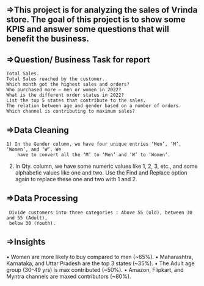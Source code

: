 ## =>This project is for analyzing the sales of Vrinda store. The goal of this project is to show some KPIS and answer some questions that will benefit the business.

## =>Question/ Business Task for report
    Total Sales.
    Total Sales reached by the customer.
    Which month got the highest sales and orders?
    Who purchased more — men or women in 2022?
    What is the different order status in 2022?
    List the top 5 states that contribute to the sales.
    The relation between age and gender based on a number of orders.
    Which channel is contributing to maximum sales?

## =>Data Cleaning
    1) In the Gender column, we have four unique entries ‘Men’, ‘M’, ‘Women’, and ‘W’. We 
        have to convert all the ‘M’ to ‘Men’ and ‘W’ to ‘Women’.
   2) In Qty. column, we have some numeric values like 1, 2, 3, etc., and some alphabetic values 
       like one and two. Use the Find and Replace option again to replace these one and two with 1 
       and 2.
      
## =>Data Processing
     Divide customers into three categories : Above 55 (old), between 30 and 55 (Adult),  
     below 30 (Youth).  
     
## =>Insights
•	Women are more likely to buy compared to men (~65%).
•	Maharashtra, Karnataka, and Uttar Pradesh are the top 3 states (~35%).
•	The Adult age group (30–49 yrs) is max contributed (~50%).
•	Amazon, Flipkart, and Myntra channels are maxed contributors (~80%).
